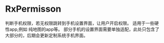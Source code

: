 # RxPermisson
判断手机权限，若无权限跳转到手机设置界面，让用户开启权限。
适用于一些硬性app,例如 纯地图的app等。
部分手机的设置界面需要单独适配，此处只包含了大部分的，后期会更新定制系统手机界面。
